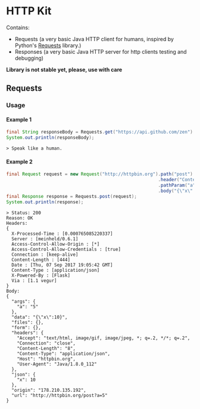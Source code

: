 # HTTP Kit

Contains:
- Requests (a very basic Java HTTP client for humans, inspired by Python's [Requests](http://docs.python-requests.org/en/master/) library.)
- Responses (a very basic Java HTTP server for http clients testing and debugging)

**Library is not stable yet, please, use with care**


## Requests


### Usage


#### Example 1
```java
final String responseBody = Requests.get("https://api.github.com/zen").text();
System.out.println(responseBody);
```
```
> Speak like a human.
```

#### Example 2
```java
final Request request = new Request("http://httpbin.org").path("post")
                                                         .header("Content-Type", "application/json")
                                                         .pathParam("a", 5)
                                                         .body("{\"x\":10}");
final Response response = Requests.post(request);
System.out.println(response);
```

```
> Status: 200
Reason: OK
Headers:
{
  X-Processed-Time : [0.000765085220337]
  Server : [meinheld/0.6.1]
  Access-Control-Allow-Origin : [*]
  Access-Control-Allow-Credentials : [true]
  Connection : [keep-alive]
  Content-Length : [444]
  Date : [Thu, 07 Sep 2017 19:05:42 GMT]
  Content-Type : [application/json]
  X-Powered-By : [Flask]
  Via : [1.1 vegur]
}
Body:
{
  "args": {
    "a": "5"
  }, 
  "data": "{\"x\":10}", 
  "files": {}, 
  "form": {}, 
  "headers": {
    "Accept": "text/html, image/gif, image/jpeg, *; q=.2, */*; q=.2", 
    "Connection": "close", 
    "Content-Length": "8", 
    "Content-Type": "application/json", 
    "Host": "httpbin.org", 
    "User-Agent": "Java/1.8.0_112"
  }, 
  "json": {
    "x": 10
  }, 
  "origin": "178.210.135.192", 
  "url": "http://httpbin.org/post?a=5"
}

```
